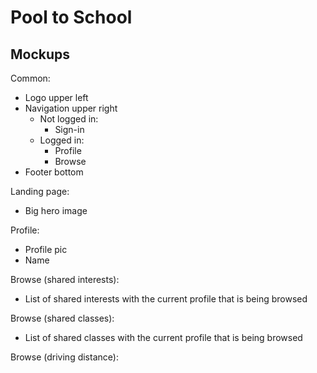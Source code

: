 # Pool to School

## Mockups

Common:
- Logo upper left
- Navigation upper right
	- Not logged in: 
		- Sign-in 
	- Logged in:
		- Profile
		- Browse
- Footer bottom

Landing page:
- Big hero image

Profile:
- Profile pic
- Name

Browse (shared interests):
- List of shared interests with the current profile that is being browsed

Browse (shared classes):
- List of shared classes with the current profile that is being browsed

Browse (driving distance):


